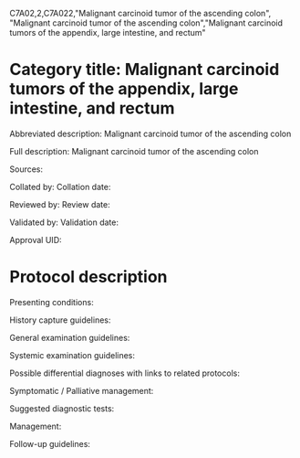 C7A02,2,C7A022,"Malignant carcinoid tumor of the ascending colon", "Malignant carcinoid tumor of the ascending colon","Malignant carcinoid tumors of the appendix, large intestine, and rectum"
# Category title: Malignant carcinoid tumors of the appendix, large intestine, and rectum

Abbreviated description: Malignant carcinoid tumor of the ascending colon

Full description: Malignant carcinoid tumor of the ascending colon

Sources:

Collated by:
Collation date:

Reviewed by:
Review date:

Validated by:
Validation date:

Approval UID:

# Protocol description

Presenting conditions:

History capture guidelines:

General examination guidelines:

Systemic examination guidelines:

Possible differential diagnoses with links to related protocols:

Symptomatic / Palliative management:

Suggested diagnostic tests:

Management:

Follow-up guidelines:
